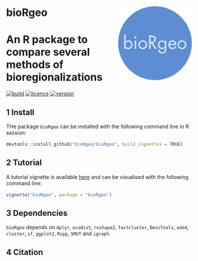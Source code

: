 # __bioRgeo__ <img src="man/figures/logo.png" align="right" alt="" width="200" />

# An R package to compare several methods of bioregionalizations

[![build](https://img.shields.io/github/workflow/status/bioRgeo/bioRgeo/pkgdown/master?style=flat&logo=github)](https://github.com/bioRgeo/bioRgeo/actions) 
[![licence](https://img.shields.io/badge/Licence-GPL--3-blue.svg)](https://www.r-project.org/Licenses/GPL-3) 
[![version](https://img.shields.io/github/v/release/bioRgeo/bioRgeo?label=version&style=flat&logo=github)](https://github.com/bioRgeo/bioRgeo) 

## 1 Install

THe package `bioRgeo` can be installed with the following command line in R session:

``` r
devtools::install_github("bioRgeo/bioRgeo", build_vignettes = TRUE)
```

## 2 Tutorial

A tutorial vignette is available [here](https://jbferet.github.io/biodivMapR/articles/tutorial.html) and can be
visualised with the following command line:

``` r
vignette("bioRgeo", package = "bioRgeo")
```

## 3 Dependencies

`bioRgeo` depends on `dplyr`, `ecodist`, `reshape2`, `fastcluster`,
`DescTools`, `ade4`, `cluster`, `sf`, `ggplot2`, `Rcpp`, `SMUT` and
`igraph`.

## 4  Citation



